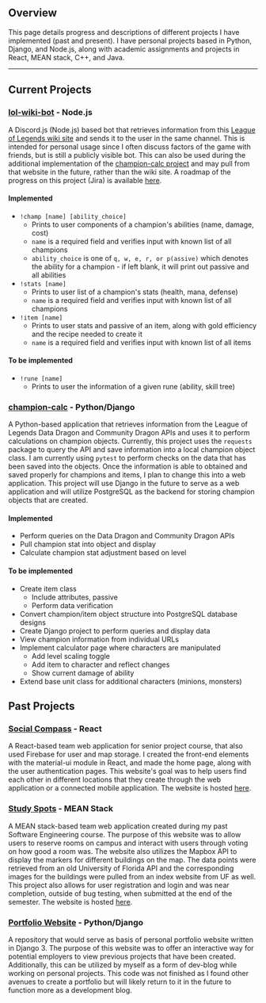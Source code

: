 ## Overview
This page details progress and descriptions of different projects I have implemented (past and present). I have personal projects based in Python, Django, and Node.js, along with academic assignments and projects in React, MEAN stack, C++, and Java. 

---

## Current Projects

### [lol-wiki-bot](https://github.com/adamhochberger/lol-wiki-bot) - Node.js

A Discord.js (Node.js) based bot that retrieves information from this [League of Legends wiki site](https://leagueoflegends.fandom.com/wiki/League_of_Legends_Wiki) and sends it to the user in the same channel. This is intended for personal usage since I often discuss factors of the game with friends, but is still a publicly visible bot. This can also be used during the additional implementation of the [champion-calc project](https://github.com/adamhochberger/champion-calc) and may pull from that website in the future, rather than the wiki site. A roadmap of the progress on this project (Jira) is available [here](https://adamhochberger.atlassian.net/jira/software/projects/LWB/boards/1/roadmap).

#### Implemented

- `!champ [name] [ability_choice]`
  - Prints to user components of a champion's abilities (name, damage, cost)
  - `name` is a required field and verifies input with known list of all champions
  - `ability_choice` is one of  `q, w, e, r, or p(assive)` which denotes the ability for a champion - if left blank, it will print out passive and all abilities
- `!stats [name]`
  - Prints to user list of a champion's stats (health, mana, defense)
  - `name` is a required field and verifies input with known list of all champions
- `!item [name]`
  - Prints to user stats and passive of an item, along with gold efficiency and the recipe needed to create it
  - `name` is a required field and verifies input with known list of all items
  
#### To be implemented

- `!rune [name]`
  - Prints to user the information of a given rune (ability, skill tree)

### [champion-calc](https://github.com/adamhochberger/calc) - Python/Django

A Python-based application that retrieves information from the League of Legends Data Dragon and Community Dragon APIs and uses it to perform calculations on champion objects. Currently, this project uses the `requests` package to query the API and save information into a local champion object class. I am currently using `pytest` to perform checks on the data that has been saved into the objects.  Once the information is able to obtained and saved properly for champions and items, I plan to change this into a web application. This project will use Django in the future to serve as a web application and will utilize PostgreSQL as the backend for storing champion objects that are created. 

#### Implemented

- Perform queries on the Data Dragon and Community Dragon APIs
- Pull champion stat into object and display
- Calculate champion stat adjustment based on level

#### To be implemented

- Create item class
  - Include attributes, passive
  - Perform data verification
- Convert champion/item object structure into PostgreSQL database designs
- Create Django project to perform queries and display data
- View champion information from individual URLs
- Implement calculator page where characters are manipulated
  - Add level scaling toggle
  - Add item to character and reflect changes
  - Show current damage of ability
- Extend base unit class for additional characters (minions, monsters)

## Past Projects

### [Social Compass](https://github.com/adamhochberger/seatcheck-web) - React
A React-based team web application for senior project course, that also used Firebase for user and map storage. I created the front-end elements with the material-ui module in React, and made the home page, along with the user authentication pages. This website's goal was to help users find each other in different locations that they create through the web application or a connected mobile application. The website is hosted [here](https://socialcompass2020.herokuapp.com).

### [Study Spots](https://github.com/adamhochberger/study-spots) - MEAN Stack
A MEAN stack-based team web application created during my past Software Engineering course. The purpose of this website was to allow users to reserve rooms on campus and interact with users through voting on how good a room was. The website also utilizes the Mapbox API to display the markers for different buildings on the map. The data points were retrieved from an old University of Florida API and the corresponding images for the buildings were pulled from an index website from UF as well. This project also allows for user registration and login and was near completion, outside of bug testing, when submitted at the end of the semester. The website is hosted [here](https://study-spots-group3-1250-test.herokuapp.com).

### [Portfolio Website](https://github.com/adamhochberger/django-portfolio) - Python/Django
A repository that would serve as basis of personal portfolio website written in Django 3. The purpose of this website was to offer an interactive way for potential employers to view previous projects that have been created. Additionally, this can be utilized by myself as a form of dev-blog while working on personal projects. This code was not finished as I found other avenues to create a portfolio but will likely return to it in the future to function more as a development blog.
